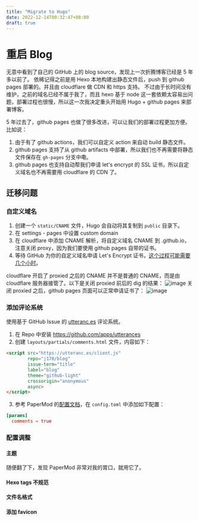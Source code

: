 ```yaml
---
title: "Migrate to Hugo"
date: 2022-12-14T00:32:47+08:00
draft: true
---
```

# 重启 Blog

无意中看到了自己的 GitHub 上的 blog source，发现上一次折腾博客已经是 5 年多以前了。
依稀记得之前是用 Hexo 本地构建出静态文件后，push 到 github pages 部署的。并且由 cloudflare 做 CDN 和 https 支持。
不过由于长时间没有维护，之前的域名已经不属于我了，而且 hexo 基于 node 这一套依赖太容易出问题，部署过程也很慢，所以这一次我决定重头开始用 Hugo + github pages 来部署博客。

5 年过去了，github pages 也做了很多改进，可以让我们的部署过程更加方便。比如说：
1. 由于有了 github actions，我们可以自定义 action 来自动 build 静态文件。
2. github pages 支持了从 github artifacts 中部署，所以我们也不再需要将静态文件保存在 `gh-pages` 分支中嘞。
3. github pages 也支持自动帮我们申请 let's encrypt 的 SSL 证书，所以自定义域名也不再需要用 cloudflare 的 CDN 了。

## 迁移问题

### 自定义域名
1. 创建一个 `static/CNAME` 文件，Hugo 会自动将其复制到 `public` 目录下。
2. 在 settings - pages 中设置 custom domain
3. 在 cloudflare 中添加 CNAME 解析，将自定义域名 CNAME 到 <your-name>.github.io，注意关闭 proxy，因为我们要使用 github pages 自带的证书。
4. 等待 GitHub 为你的自定义域名申请 Let's Encrypt 证书，[这个过程可能需要几个小时](https://docs.github.com/en/pages/getting-started-with-github-pages/securing-your-github-pages-site-with-https)。

cloudflare 开启了 proxied 之后的 CNAME 并不是普通的 CNAME，而是由 cloudflare 服务器接管了。以下是关闭 proxied 前后的 dig 的结果：
![image](https://user-images.githubusercontent.com/10510431/207522605-cb76812b-f69a-42f3-a7fd-c7930125baaf.png)
关闭 proxied 之后，github pages 页面可以正常申请证书了：
![image](https://user-images.githubusercontent.com/10510431/207522618-00ab0cb3-f3de-4703-bea4-7f050e07f35f.png)

### 添加评论系统
使用基于 GitHub Issue 的 [utteranc.es](https://utteranc.es/) 评论系统。
1. 在 Repo 中安装 https://github.com/apps/utterances
2. 创建 `layouts/partials/comments.html` 文件，内容如下：
```html
<script src="https://utteranc.es/client.js"
        repo="j178/blog"
        issue-term="title"
        label="blog"
        theme="github-light"
        crossorigin="anonymous"
        async>
</script>
```
3. 参考 PaperMod 的[配置文档](https://github.com/adityatelange/hugo-PaperMod/wiki/Features#comments)，在 `config.toml` 中添加如下配置：
```toml
[params]
  comments = true
```

### 配置调整

#### 主题
随便翻了下，发现 PaperMod 非常对我的胃口，就用它了。

#### Hexo tags 不规范
#### 文件名格式
#### 添加 favicon
